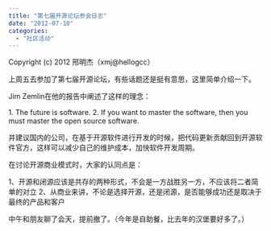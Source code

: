 ```yaml
---
title: "第七届开源论坛参会日志"
date: "2012-07-10"
categories: 
  - "社区活动"
---
```


Copyright (c) 2012 邢明杰（xmj@hellogcc）

上周五去参加了第七届开源论坛，有些话题还是挺有意思，这里简单介绍一下。

Jim Zemlin在他的报告中阐述了这样的理念：

1\. The future is software. 2. If you want to master the software, then you must master the open source software.

并建议国内的公司，在基于开源软件进行开发的时候，把代码更新贡献回到开源软件官方，这样可以减少自己的维护成本，加快软件开发周期。

在讨论开源商业模式时，大家的认同点是：

1、开源和闭源应该是共存的两种形式，不会是一方战胜另一方，不应该将二者简单的对立 2、从商业来讲，不论是选择开源，还是闭源，是否能够成功还是取决于最终的产品和客户

中午和朋友聊了会天，提前撤了。（今年是自助餐，比去年的汉堡要好多了。）

